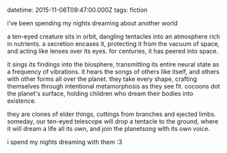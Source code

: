 datetime: 2015-11-06T09:47:00.000Z
tags: fiction

i've been spending my nights dreaming about another world

a ten-eyed creature sits in orbit, dangling tentacles into an atmosphere rich in nutrients. a secretion encases it, protecting it from the vacuum of space, and acting like lenses over its eyes. for centuries, it has peered into space.

it sings its findings into the biosphere, transmitting its entire neural state as a frequency of vibrations. it hears the songs of others like itself, and others with other forms all over the planet. they take every shape, crafting themselves through intentional metamorphosis as they see fit. cocoons dot the planet's surface, holding children who dream their bodies into existence.

they are clones of elder things, cuttings from branches and ejected limbs. someday, our ten-eyed telescope will drop a tentacle to the ground, where it will dream a life all its own, and join the planetsong with its own voice.

i spend my nights dreaming with them :3